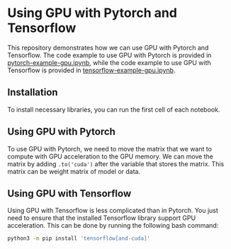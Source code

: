 # Using GPU with Pytorch and Tensorflow

This repository demonstrates how we can use GPU with Pytorch and Tensorflow. The code example to use GPU with Pytorch is provided in [pytorch-example-gpu.ipynb](pytorch-example-gpu.ipynb), while the code example to use GPU with Tensorflow is provided in [tensorflow-example-gpu.ipynb](tensorflow-example-gpu.ipynb).

## Installation

To install necessary libraries, you can run the first cell of each notebook.

## Using GPU with Pytorch

To use GPU with Pytorch, we need to move the matrix that we want to compute with GPU acceleration to the GPU memory. We can move the matrix by adding `.to('cuda')` after the variable that stores the matrix. This matrix can be weight matrix of model or data.

## Using GPU with Tensorflow

Using GPU with Tensorflow is less complicated than in Pytorch. You just need to ensure that the installed Tensorflow library support GPU acceleration. This can be done by running the following bash command:

```bash
python3 -m pip install 'tensorflow[and-cuda]'
```
